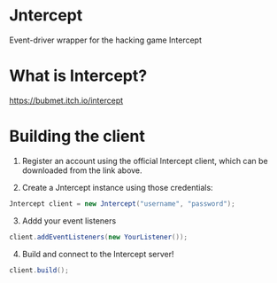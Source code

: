 # Jntercept
Event-driver wrapper for the hacking game Intercept

# What is Intercept?
https://bubmet.itch.io/intercept

# Building the client

1. Register an account using the official Intercept client, which can be downloaded from the link above.

2. Create a Jntercept instance using those credentials:
```java
Jntercept client = new Jntercept("username", "password");
```
3. Addd your event listeners
```java
client.addEventListeners(new YourListener());
```
4. Build and connect to the Intercept server!
```java
client.build();
```
